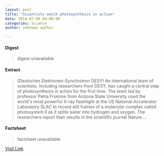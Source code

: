 ```yaml
---
layout: post
title: "Scientists watch photosynthesis in action"
date: 2014-07-09 04:00:00
categories: Science
author: unknown author

---
```



#### Digest
>digest unavailable

#### Extract
>(Deutsches Elektronen-Synchrotron DESY) An international team of scientists, including researchers from DESY, has caught a central step of photosynthesis in action for the first time. The team led by professor Petra Fromme from Arizona State University used the world's most powerful X-ray flashlight at the US National Accelerator Laboratory SLAC to record still frames of a molecular complex called photosystem II as it splits water into hydrogen and oxygen. The researchers report their results in the scientific journal Nature....

#### Factsheet
>factsheet unavailable

[Visit Link](http://www.eurekalert.org/pub_releases/2014-07/ded-swp070714.php)


